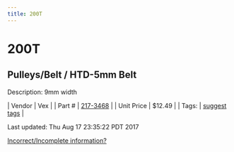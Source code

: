 ```yaml
---
title: 200T
---
```


# 200T
## Pulleys/Belt / HTD-5mm Belt
Description: 	9mm width 

| Vendor | Vex | 
| Part # | [217-3468](http://www.vexrobotics.com/vexpro/motion/belts-and-pulleys/htdbelts9.html) | 
| Unit Price | $12.49 | 
| Tags: | [suggest tags](https://docs.google.com/forms/d/e/1FAIpQLSeWyY8v3RgOty-MyWmh9U0iivNYN_molChYyS-0U-o-kOAv_g/viewform) | 

Last updated: Thu Aug 17 23:35:22 PDT 2017

 [Incorrect/Incomplete information?](https://docs.google.com/forms/d/e/1FAIpQLSeWyY8v3RgOty-MyWmh9U0iivNYN_molChYyS-0U-o-kOAv_g/viewform)